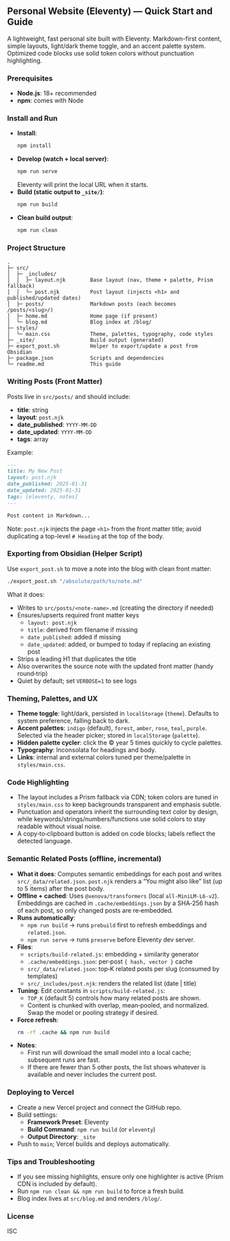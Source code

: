 ## Personal Website (Eleventy) — Quick Start and Guide

A lightweight, fast personal site built with Eleventy. Markdown-first content, simple layouts, light/dark theme toggle, and an accent palette system. Optimized code blocks use solid token colors without punctuation highlighting.

### Prerequisites
- **Node.js**: 18+ recommended
- **npm**: comes with Node

### Install and Run
- **Install**:
  ```bash
  npm install
  ```
- **Develop (watch + local server)**:
  ```bash
  npm run serve
  ```
  Eleventy will print the local URL when it starts.
- **Build (static output to `_site/`)**:
  ```bash
  npm run build
  ```
- **Clean build output**:
  ```bash
  npm run clean
  ```

### Project Structure
```text
.
├─ src/
│  ├─ _includes/
│  │  ├─ layout.njk        Base layout (nav, theme + palette, Prism fallback)
│  │  └─ post.njk          Post layout (injects <h1> and published/updated dates)
│  ├─ posts/               Markdown posts (each becomes /posts/<slug>/)
│  ├─ home.md              Home page (if present)
│  └─ blog.md              Blog index at /blog/
├─ styles/
│  └─ main.css             Theme, palettes, typography, code styles
├─ _site/                  Build output (generated)
├─ export_post.sh          Helper to export/update a post from Obsidian
├─ package.json            Scripts and dependencies
└─ readme.md               This guide
```

### Writing Posts (Front Matter)
Posts live in `src/posts/` and should include:
- **title**: string
- **layout**: `post.njk`
- **date_published**: `YYYY-MM-DD`
- **date_updated**: `YYYY-MM-DD`
- **tags**: array

Example:
```markdown
---
title: My New Post
layout: post.njk
date_published: 2025-01-31
date_updated: 2025-01-31
tags: [eleventy, notes]
---

Post content in Markdown...
```
Note: `post.njk` injects the page `<h1>` from the front matter title; avoid duplicating a top-level `# Heading` at the top of the body.

### Exporting from Obsidian (Helper Script)
Use `export_post.sh` to move a note into the blog with clean front matter:
```bash
./export_post.sh "/absolute/path/to/note.md"
```
What it does:
- Writes to `src/posts/<note-name>.md` (creating the directory if needed)
- Ensures/upserts required front matter keys
  - `layout: post.njk`
  - `title`: derived from filename if missing
  - `date_published`: added if missing
  - `date_updated`: added, or bumped to today if replacing an existing post
- Strips a leading H1 that duplicates the title
- Also overwrites the source note with the updated front matter (handy round‑trip)
- Quiet by default; set `VERBOSE=1` to see logs

### Theming, Palettes, and UX
- **Theme toggle**: light/dark, persisted in `localStorage` (`theme`). Defaults to system preference, falling back to dark.
- **Accent palettes**: `indigo` (default), `forest`, `amber`, `rose`, `teal`, `purple`. Selected via the header picker; stored in `localStorage` (`palette`).
- **Hidden palette cycler**: click the © year 5 times quickly to cycle palettes.
- **Typography**: Inconsolata for headings and body.
- **Links**: internal and external colors tuned per theme/palette in `styles/main.css`.

### Code Highlighting
- The layout includes a Prism fallback via CDN; token colors are tuned in `styles/main.css` to keep backgrounds transparent and emphasis subtle.
- Punctuation and operators inherit the surrounding text color by design, while keywords/strings/numbers/functions use solid colors to stay readable without visual noise.
- A copy‑to‑clipboard button is added on code blocks; labels reflect the detected language.

### Semantic Related Posts (offline, incremental)
- **What it does**: Computes semantic embeddings for each post and writes `src/_data/related.json`. `post.njk` renders a “You might also like” list (up to 5 items) after the post body.
- **Offline + cached**: Uses `@xenova/transformers` (local `all-MiniLM-L6-v2`). Embeddings are cached in `.cache/embeddings.json` by a SHA‑256 hash of each post, so only changed posts are re‑embedded.
- **Runs automatically**:
  - `npm run build` → runs `prebuild` first to refresh embeddings and `related.json`.
  - `npm run serve` → runs `preserve` before Eleventy dev server.
- **Files**:
  - `scripts/build-related.js`: embedding + similarity generator
  - `.cache/embeddings.json`: per‑post `{ hash, vector }` cache
  - `src/_data/related.json`: top‑K related posts per slug (consumed by templates)
  - `src/_includes/post.njk`: renders the related list (date | title)
- **Tuning**: Edit constants in `scripts/build-related.js`:
  - `TOP_K` (default 5) controls how many related posts are shown.
  - Content is chunked with overlap, mean‑pooled, and normalized. Swap the model or pooling strategy if desired.
- **Force refresh**:
  ```bash
  rm -rf .cache && npm run build
  ```
- **Notes**:
  - First run will download the small model into a local cache; subsequent runs are fast.
  - If there are fewer than 5 other posts, the list shows whatever is available and never includes the current post.

### Deploying to Vercel
- Create a new Vercel project and connect the GitHub repo.
- Build settings:
  - **Framework Preset**: Eleventy
  - **Build Command**: `npm run build` (or `eleventy`)
  - **Output Directory**: `_site`
- Push to `main`; Vercel builds and deploys automatically.

### Tips and Troubleshooting
- If you see missing highlights, ensure only one highlighter is active (Prism CDN is included by default).
- Run `npm run clean && npm run build` to force a fresh build.
- Blog index lives at `src/blog.md` and renders `/blog/`.

### License
ISC